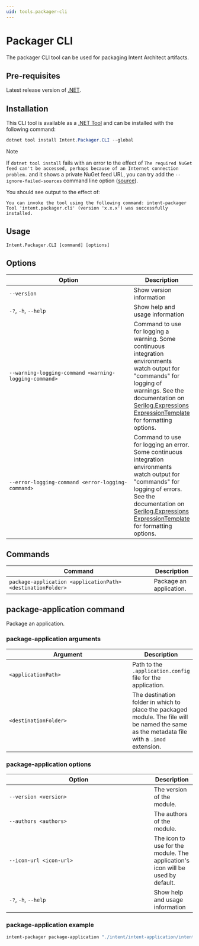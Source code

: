 ```yaml
---
uid: tools.packager-cli
---
```

<!-- Workaround to align the column widths consistently -->
<style>
table th:first-of-type {
    width: 375px;
}
</style>

# Packager CLI

The packager CLI tool can be used for packaging Intent Architect artifacts.

## Pre-requisites

Latest release version of [.NET](https://dotnet.microsoft.com/download).

## Installation

This CLI tool is available as a [.NET Tool](https://docs.microsoft.com/dotnet/core/tools/global-tools) and can be installed with the following command:

```powershell
dotnet tool install Intent.Packager.CLI --global
```

> [!NOTE]
> If `dotnet tool install` fails with an error to the effect of `The required NuGet feed can't be accessed, perhaps because of an Internet connection problem.` and it shows a private NuGet feed URL, you can try add the `--ignore-failed-sources` command line option ([source](https://learn.microsoft.com/dotnet/core/tools/troubleshoot-usage-issues#nuget-feed-cant-be-accessed)).

You should see output to the effect of:

```text
You can invoke the tool using the following command: intent-packager
Tool 'intent.packager.cli' (version 'x.x.x') was successfully installed.
```

## Usage

`Intent.Packager.CLI [command] [options]`

## Options

|Option|Description|
|------|-----------|
|`--version`                                            |Show version information|
|`-?`, `-h`, `--help`                                   |Show help and usage information|
|`--warning-logging-command <warning-logging-command>`  |Command to use for logging a warning. Some continuous integration environments watch output for "commands" for logging of warnings. See the documentation on [Serilog.Expressions ExpressionTemplate](https://github.com/serilog/serilog-expressions#formatting-with-expressiontemplate) for formatting options.|
|`--error-logging-command <error-logging-command>`      |Command to use for logging an error. Some continuous integration environments watch output for "commands" for logging of errors. See the documentation on [Serilog.Expressions ExpressionTemplate](https://github.com/serilog/serilog-expressions#formatting-with-expressiontemplate) for formatting options.|

## Commands

|Command|Description|
|-------|-----------|
|`package-application <applicationPath> <destinationFolder>` |Package an application.|

## package-application command

Package an application.

### package-application arguments

|Argument|Description|
|--------|-----------|
|`<applicationPath>`   |Path to the `.application.config` file for the application.|
|`<destinationFolder>` |The destination folder in which to place the packaged module. The file will be named the same as the metadata file with a `.imod` extension.|

### package-application options

|Option|Description|
|------|-----------|
|`--version <version>`   |The version of the module.|
|`--authors <authors>`   |The authors of the module.|
|`--icon-url <icon-url>` |The icon to use for the module. The application's icon will be used by default.|
|`-?`, `-h`, `--help`    |Show help and usage information|

### package-application example

```bash
intent-packager package-application "./intent/intent-application/intent-application.application.config" "./Intent.Modules" --version "0.0.1" --authors "Intent Architect"
```
